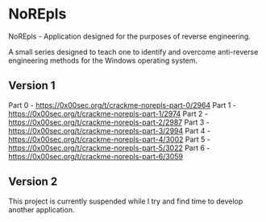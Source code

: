 # NoREpls
NoREpls - Application designed for the purposes of reverse engineering.

A small series designed to teach one to identify and overcome anti-reverse engineering methods for the Windows operating system.

## Version 1
Part 0 - https://0x00sec.org/t/crackme-norepls-part-0/2964
Part 1 - https://0x00sec.org/t/crackme-norepls-part-1/2974
Part 2 - https://0x00sec.org/t/crackme-norepls-part-2/2987
Part 3 - https://0x00sec.org/t/crackme-norepls-part-3/2994
Part 4 - https://0x00sec.org/t/crackme-norepls-part-4/3002
Part 5 - https://0x00sec.org/t/crackme-norepls-part-5/3022
Part 6 - https://0x00sec.org/t/crackme-norepls-part-6/3059

## Version 2
This project is currently suspended while I try and find time to develop another application.

